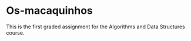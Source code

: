 # Os-macaquinhos

This is the first graded assignment for the Algorithms and Data Structures course.
